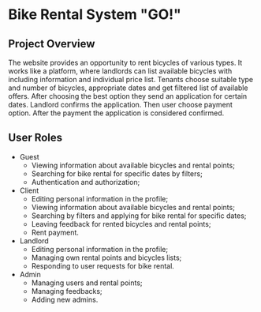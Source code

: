 # Bike Rental System "GO!"
## Project Overview
The website provides an opportunity to rent bicycles of various types. It works like a platform, where landlords can list available bicycles with including information and individual price list. Tenants choose suitable type and number of bicycles, appropriate dates and get filtered list of available offers. After choosing the best option they send an application for certain dates. Landlord confirms the application. Then user choose payment option. After the payment the application is considered confirmed.
## User Roles
- Guest
  - Viewing information about available bicycles and rental points;
  - Searching for bike rental for specific dates by filters;
  - Authentication and authorization;
- Client
  - Editing personal information in the profile;
  - Viewing information about available bicycles and rental points;
  - Searching by filters and applying for bike rental for specific dates;
  - Leaving feedback for rented bicycles and rental points;
  - Rent payment.
- Landlord
  - Editing personal information in the profile;
  - Managing own rental points and bicycles lists;
  - Responding to user requests for bike rental.
- Admin
  - Managing users and rental points;
  - Managing feedbacks;
  - Adding new admins.
